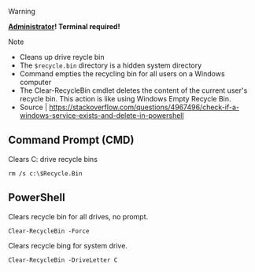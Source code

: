 > [!WARNING]
> **<ins>Administrator</ins>! Terminal required!**

> [!NOTE]
> - Cleans up drive reycle bin
> - The `$recycle.bin` directory is a hidden system directory
> - Command empties the recycling bin for all users on a Windows computer
> - The Clear-RecycleBin cmdlet deletes the content of the current user's recycle bin. This action is like using Windows Empty Recycle Bin.
> - Source | https://stackoverflow.com/questions/4967496/check-if-a-windows-service-exists-and-delete-in-powershell      

## Command Prompt (CMD)
Clears C: drive recycle bins
```
rm /s c:\$Recycle.Bin 
```

## PowerShell
Clears recycle bin for all drives, no prompt.
```
Clear-RecycleBin -Force
```

Clears recycle bing for system drive.
```
Clear-RecycleBin -DriveLetter C
```


